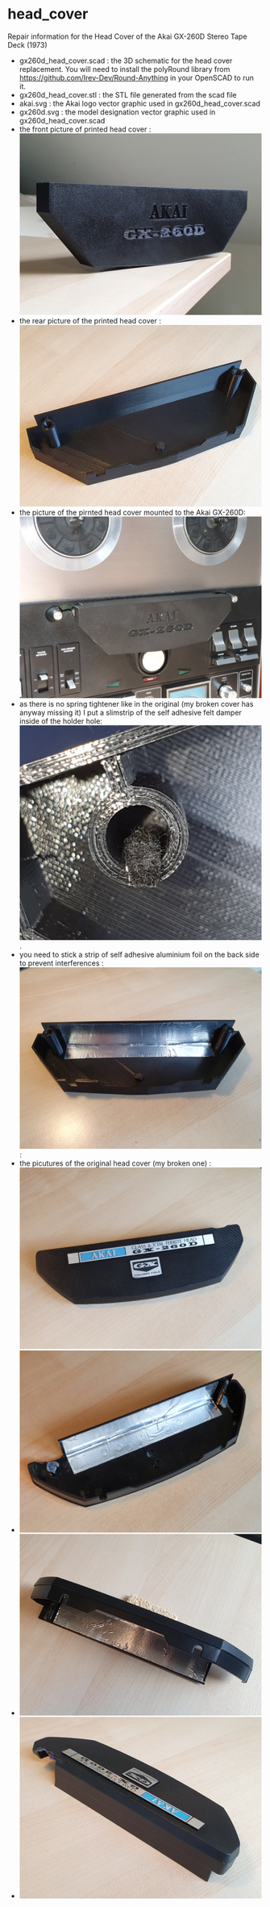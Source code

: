 # head_cover
Repair information for the Head Cover of the Akai GX-260D Stereo Tape Deck (1973)

- gx260d_head_cover.scad : the 3D schematic for the head cover replacement. You will need to install the polyRound library from https://github.com/Irev-Dev/Round-Anything in your OpenSCAD to run it.
- gx260d_head_cover.stl : the STL file generated from the scad file
- akai.svg : the Akai logo vector graphic used in gx260d_head_cover.scad 
- gx260d.svg : the model designation vector graphic used in gx260d_head_cover.scad 
- the front picture of printed head cover : ![3d_print_front.jpg](3d_print_front.jpg) 
- the rear picture of the printed head cover : ![3d_print_back.jpg](3d_print_back.jpg)
- the picture of the pirnted head cover mounted to the Akai GX-260D: ![3d_print_mounted.jpg](3d_print_mounted.jpg)
- as there is no spring tightener like in the original (my broken cover has anyway missing it) I put a slimstrip of the self adhesive felt damper inside of the holder hole: ![3d_print_holder_hole.jpg](3d_print_holder_hole.jpg).
- you need to stick a strip of self adhesive aluminium foil on the back side to prevent interferences : ![3d_print_alu_foil.jpg](3d_print_alu_foil.jpg) : 
- the picutures of the original head cover (my broken one) : ![original_1.jpg](original_1.jpg)
- ![original_2.jpg](original_2.jpg) 
- ![original_3.jpg](original_3.jpg) 
- ![original_4.jpg](original_4.jpg) 

